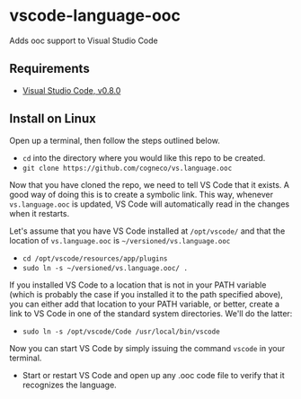 # vscode-language-ooc
Adds ooc support to Visual Studio Code

## Requirements
* [Visual Studio Code, v0.8.0](https://code.visualstudio.com/Download)

## Install on Linux
Open up a terminal, then follow the steps outlined below.
* ```cd``` into the directory where you would like this repo to be created.
* ```git clone https://github.com/cogneco/vs.language.ooc```

Now that you have cloned the repo, we need to tell VS Code that it exists. A good way of doing this is
to create a symbolic link. This way, whenever ```vs.language.ooc``` is updated, VS Code will automatically
read in the changes when it restarts.

Let's assume that you have VS Code installed at ```/opt/vscode/```
and that the location of  ```vs.language.ooc```
is ```~/versioned/vs.language.ooc```

* ```cd /opt/vscode/resources/app/plugins```
* ```sudo ln -s ~/versioned/vs.language.ooc/ .```

If you installed VS Code to a location that is not in your PATH variable (which is probably the case if you installed it to the path specified above),
you can either add that location to your PATH variable, or better, create a link to VS Code in one of the standard system directories.
We'll do the latter:

* ```sudo ln -s /opt/vscode/Code /usr/local/bin/vscode```

Now you can start VS Code by simply issuing the command ```vscode``` in your terminal.

* Start or restart VS Code and open up any .ooc code file to verify that it recognizes the language.
